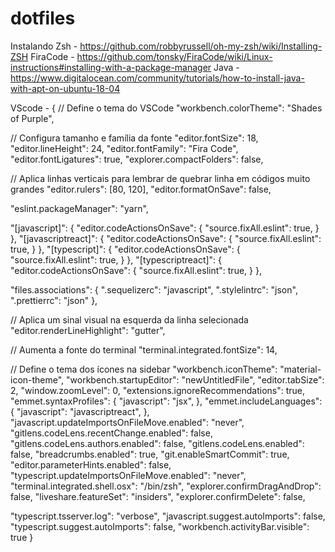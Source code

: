 # dotfiles

Instalando Zsh - https://github.com/robbyrussell/oh-my-zsh/wiki/Installing-ZSH
FiraCode - https://github.com/tonsky/FiraCode/wiki/Linux-instructions#installing-with-a-package-manager
Java - https://www.digitalocean.com/community/tutorials/how-to-install-java-with-apt-on-ubuntu-18-04

VScode - {
  // Define o tema do VSCode
  "workbench.colorTheme": "Shades of Purple",

  // Configura tamanho e família da fonte
  "editor.fontSize": 18,
  "editor.lineHeight": 24,
  "editor.fontFamily": "Fira Code",
  "editor.fontLigatures": true,
  "explorer.compactFolders": false,
  
  // Aplica linhas verticais para lembrar de quebrar linha em códigos muito grandes
  "editor.rulers": [80, 120],
  "editor.formatOnSave": false,

  "eslint.packageManager": "yarn",
  
  "[javascript]": {
    "editor.codeActionsOnSave": {
      "source.fixAll.eslint": true,
    }
  },
  "[javascriptreact]": {
    "editor.codeActionsOnSave": {
      "source.fixAll.eslint": true,
    }
  },
  "[typescript]": {
    "editor.codeActionsOnSave": {
      "source.fixAll.eslint": true,
    }
  },
  "[typescriptreact]": {
    "editor.codeActionsOnSave": {
      "source.fixAll.eslint": true,
    }
  },

  "files.associations": {
    ".sequelizerc": "javascript",
    ".stylelintrc": "json",
    ".prettierrc": "json"
  },

  // Aplica um sinal visual na esquerda da linha selecionada
  "editor.renderLineHighlight": "gutter",

  // Aumenta a fonte do terminal
  "terminal.integrated.fontSize": 14,

  // Define o tema dos ícones na sidebar
  "workbench.iconTheme": "material-icon-theme",
  "workbench.startupEditor": "newUntitledFile",
  "editor.tabSize": 2,
  "window.zoomLevel": 0,
  "extensions.ignoreRecommendations": true,
  "emmet.syntaxProfiles": {
    "javascript": "jsx",
  },
  "emmet.includeLanguages": {
    "javascript": "javascriptreact",
  },
  "javascript.updateImportsOnFileMove.enabled": "never",
  "gitlens.codeLens.recentChange.enabled": false,
  "gitlens.codeLens.authors.enabled": false,
  "gitlens.codeLens.enabled": false,
  "breadcrumbs.enabled": true,
  "git.enableSmartCommit": true,
  "editor.parameterHints.enabled": false,
  "typescript.updateImportsOnFileMove.enabled": "never",
  "terminal.integrated.shell.osx": "/bin/zsh",
  "explorer.confirmDragAndDrop": false,
  "liveshare.featureSet": "insiders",
  "explorer.confirmDelete": false,

  "typescript.tsserver.log": "verbose",
  "javascript.suggest.autoImports": false,
  "typescript.suggest.autoImports": false,
  "workbench.activityBar.visible": true
}



